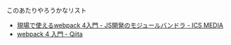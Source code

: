 このあたりやろうかなリスト
* [現場で使えるwebpack 4入門 - JS開発のモジュールバンドラ - ICS MEDIA](https://ics.media/entry/12140)
* [webpack 4 入門 - Qiita](https://qiita.com/soarflat/items/28bf799f7e0335b68186)

